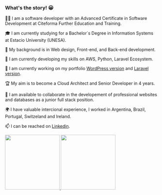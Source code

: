 
### What's the story! 😀

👨‍💻 I am a software developer with an Advanced Certificate in Software Development at Citeforma Further Education and Training.

🎓 I am currently studying for a Bachelor´s Degree in Information Systems at Estacio University (UNESA).

📃 My background is in Web design, Front-end, and Back-end development. 

🌱 I am currently developing my skills on AWS, Python, Laravel Ecosystem.

🔭 I am currently working on my portfolio [WordPress version](https://www.jonasnapoles.com/) and [Laravel version](https://www.my-laravel.jonasnapoles.com/).

🏆 My aim is to become a Cloud Architect and Senior Developer in 4 years.

🔎 I am available to collaborate in the developement of professional websites and databases as a junior full stack position.

🌍 I have valuable intercional experience, I worked in Argentina, Brazil, Portugal, Switzeland and Ireland.

📫 I can be reached on [Linkedin](www.linkedin.com/in/j-n-oliveira/).

<p align="left">
  <a href="https://github.com/jonasnapoles"><img height="180em" src="https://github-readme-stats.vercel.app/api?username=jonasnapoles&show_icons=true&theme=gotham">
  <a href="https://github.com/jonasnapoles"><img height="180em" src="https://github-readme-stats.vercel.app/api/top-langs/?username=jonasnapoles&hide=html,css&langs_count=10&layout=compact&theme=gotham">
</p>

